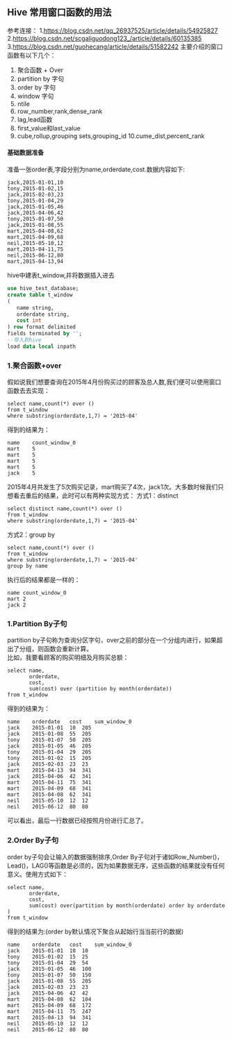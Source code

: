 ## Hive 常用窗口函数的用法  

参考连接：
1.https://blog.csdn.net/qq_26937525/article/details/54925827
2.https://blog.csdn.net/scgaliguodong123_/article/details/60135385
3.https://blog.csdn.net/guohecang/article/details/51582242
主要介绍的窗口函数有以下几个：
1. 聚合函数 + Over
2. partition by 字句
3. order by 字句
4. window 字句
5. ntile
6. row_number,rank,dense_rank
7. lag,lead函数
8. first_value和last_value
9. cube,rollup,grouping sets,grouping_id
10.cume_dist,percent_rank

#### 基础数据准备  
  准备一张order表,字段分别为name,orderdate,cost.数据内容如下:
```
jack,2015-01-01,10
tony,2015-01-02,15
jack,2015-02-03,23
tony,2015-01-04,29
jack,2015-01-05,46
jack,2015-04-06,42
tony,2015-01-07,50
jack,2015-01-08,55
mart,2015-04-08,62
mart,2015-04-09,68
neil,2015-05-10,12
mart,2015-04-11,75
neil,2015-06-12,80
mart,2015-04-13,94
```  
hive中建表t_window,并将数据插入进去  
```sql
use hive_test_database;
create table t_window
( 
   name string,
   orderdate string,
   cost int
) row format delimited
fields terminated by '';
--导入到hive
load data local inpath 
```

### 1.聚合函数+over  
假如说我们想要查询在2015年4月份购买过的顾客及总人数,我们便可以使用窗口函数去去实现：
```
select name,count(*) over ()
from t_window
where substring(orderdate,1,7) = '2015-04'
```
得到的结果为：
```
name    count_window_0
mart    5
mart    5
mart    5
mart    5
jack    5
```
2015年4月共发生了5次购买记录，mart购买了4次，jack1次。大多数时候我们只想看去重后的结果，此时可以有两种实现方式：
方式1：distinct
```
select distinct name,count(*) over ()
from t_window
where substring(orderdate,1,7) = '2015-04'
```
方式2：group by
```
select name,count(*) over ()
from t_window
where substring(orderdate,1,7) = '2015-04'
group by name
```
执行后的结果都是一样的：
```
name count_window_0 
mart 2 
jack 2
``` 

### 1.Partition By子句  
partition by子句称为查询分区字句，over之前的部分在一个分组内进行，如果超出了分组，则函数会重新计算。  
比如，我要看顾客的购买明细及月购买总额：  
```
select name,
       orderdate,
       cost,
       sum(cost) over (partition by month(orderdate)) 
from t_window
```  
得到的结果为：  
```
name    orderdate   cost    sum_window_0
jack    2015-01-01  10  205
jack    2015-01-08  55  205
tony    2015-01-07  50  205
jack    2015-01-05  46  205
tony    2015-01-04  29  205
tony    2015-01-02  15  205
jack    2015-02-03  23  23
mart    2015-04-13  94  341
jack    2015-04-06  42  341
mart    2015-04-11  75  341
mart    2015-04-09  68  341
mart    2015-04-08  62  341
neil    2015-05-10  12  12
neil    2015-06-12  80  80
```  
可以看出，最后一行数据已经按照月份进行汇总了。  

### 2.Order By子句  
order by子句会让输入的数据强制排序,Order By子句对于诸如Row_Number()，Lead()，LAG()等函数是必须的，因为如果数据无序，这些函数的结果就没有任何意义。使用方式如下：  
```
select name,
       orderdate,
       cost,
       sum(cost) over(partition by month(orderdate) order by orderdate )
from t_window
``` 
得到的结果为:(order by默认情况下聚合从起始行当当前行的数据)
```
name    orderdate   cost    sum_window_0
jack    2015-01-01  10  10
tony    2015-01-02  15  25
tony    2015-01-04  29  54
jack    2015-01-05  46  100
tony    2015-01-07  50  150
jack    2015-01-08  55  205
jack    2015-02-03  23  23
jack    2015-04-06  42  42
mart    2015-04-08  62  104
mart    2015-04-09  68  172
mart    2015-04-11  75  247
mart    2015-04-13  94  341
neil    2015-05-10  12  12
neil    2015-06-12  80  80
```
